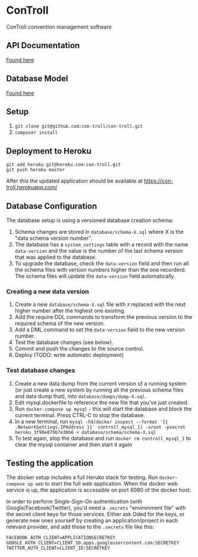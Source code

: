 # ConTroll

ConTroll convention management software

## API Documentation

[Found here](docs/API.md)

## Database Model

[Found here](docs/Model.md)

## Setup

1. `git clone git@github.com:con-troll/con-troll.git`
2. `composer install`

## Deployment to Heroku

~~~
git add heroku git@heroku.com:con-troll.git
git push heroku master
~~~

After this the updated application should be available at https://con-troll.herokuapp.com/

## Database Configuration

The database setup is using a versioned database creation schema:

1. Schema changes are stored in `database/schema-X.sql` where X is the "data schema version number".
2. The database has a `system_settings` table with a record with the name `data-version` and the value is the number
of the last schema version that was applied to the database.
3. To upgrade the database, check the `data-version` field and then run all the schema files with version numbers
higher than the one recorderd. The schema files will update the `data-version` field automatically.

### Creating a new data version

1. Create a new `database/schema-X.sql` file with `X` replaced with the next higher number after the highest one 
existing.
2. Add the require DDL commands to transform the previous version to the required schema of the new version.
3. Add a DML command to set the `data-version` field to the new version number.
4. Test the database changes (see below).
5. Commit and push the changes to the source control.
6. Deploy (TODO: write automatic deployment)

### Test database changes

1. Create a new data dump from the current version of a running system (or just create a new system by running all
the previous schema files and data dump that), into `database/dumps/dump-X.sql`.
2. Edit mysql.dockerfile to reference the new file that you've just created.
3. Run `docker-compose up mysql` - this will start the database and block the current terminal. Press CTRL-C to stop 
the database.
4. In a new terminal, run `mysql -h$(docker inspect --format '{{ .NetworkSettings.IPAddress }}' controll_mysql_1) -uroot -psecret heroku_3f90e079b7e30b6 < database/schema/schema-X.sql`
5. To test again, stop the database and run `docker rm controll_mysql_1` to clear the mysql container and then start it again

## Testing the application

The docker setup includes a full Heruko stack for testing. Run `docker-compose up web` to start the full web application.
When the docker web service is up, the application is accessible on port 8080 of the docker host.

In order to perform Single-Sign-On authentication (with Google/Facebook/Twitter), you'd need a `.secrets` "environment file"
with the secret client keys for those services. Either ask Oded for the keys, or generate new ones yourself by creating an
application/project in each relevant provider, and add those to the `.secrets` file like this:

    FACEBOOK_AUTH_CLIENT=APPLICATIONSECRETKEY
    GOOGLE_AUTH_CLIENT=CLIENT_ID.apps.googleusercontent.com:SECRETKEY
    TWITTER_AUTH_CLIENT=CLIENT_ID:SECRETKEY

